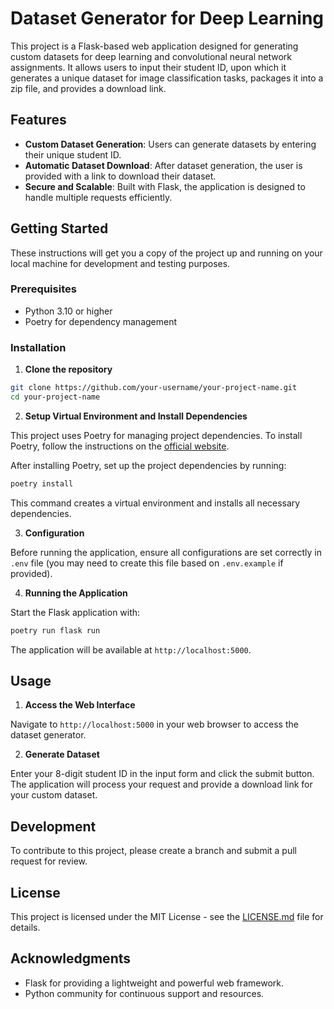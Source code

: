 # Dataset Generator for Deep Learning

This project is a Flask-based web application designed for generating custom datasets for deep learning and convolutional neural network assignments. It allows users to input their student ID, upon which it generates a unique dataset for image classification tasks, packages it into a zip file, and provides a download link.

## Features

- **Custom Dataset Generation**: Users can generate datasets by entering their unique student ID.
- **Automatic Dataset Download**: After dataset generation, the user is provided with a link to download their dataset.
- **Secure and Scalable**: Built with Flask, the application is designed to handle multiple requests efficiently.

## Getting Started

These instructions will get you a copy of the project up and running on your local machine for development and testing purposes.

### Prerequisites

- Python 3.10 or higher
- Poetry for dependency management

### Installation

1. **Clone the repository**

```bash
git clone https://github.com/your-username/your-project-name.git
cd your-project-name
```

2. **Setup Virtual Environment and Install Dependencies**

This project uses Poetry for managing project dependencies. To install Poetry, follow the instructions on the [official website](https://python-poetry.org/docs/#installation).

After installing Poetry, set up the project dependencies by running:

```bash
poetry install
```

This command creates a virtual environment and installs all necessary dependencies.

3. **Configuration**

Before running the application, ensure all configurations are set correctly in `.env` file (you may need to create this file based on `.env.example` if provided).

4. **Running the Application**

Start the Flask application with:

```bash
poetry run flask run
```

The application will be available at `http://localhost:5000`.

## Usage

1. **Access the Web Interface**

Navigate to `http://localhost:5000` in your web browser to access the dataset generator.

2. **Generate Dataset**

Enter your 8-digit student ID in the input form and click the submit button. The application will process your request and provide a download link for your custom dataset.

## Development

To contribute to this project, please create a branch and submit a pull request for review.

## License

This project is licensed under the MIT License - see the [LICENSE.md](LICENSE) file for details.

## Acknowledgments

- Flask for providing a lightweight and powerful web framework.
- Python community for continuous support and resources.
